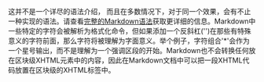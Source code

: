 这并不是一个详尽的语法介绍， 而且在多数情况下，对于同一个效果，会有不止一种实现的语法。请查看[完整的Markdown语法](http://daringfireball.net/projects/markdown/syntax)获取更详细的信息。Markdown中一些特定的字符会被解析为格式化命令，但如果添加一个反斜杠('\')在那些有特殊意义的字符前面，那么字符将被理解为字面意义。举个例子，字符组合'\*'会作为一个星号输出，而不是理解为一个强调区段的开始。Markdown也不会转换任何放在区块级XHTML元素中的内容，因此在Markdown文档中可以把一段XHTML代码放置在区块级的XHTML标签中。